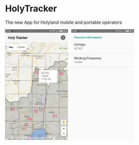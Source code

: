# HolyTracker
The new App for Holyland mobile and portable operators

<img src='https://raw.githubusercontent.com/4Z1KD/HolyTracker/master/main.png' width="40%">&nbsp;&nbsp;&nbsp;<img src='https://raw.githubusercontent.com/4Z1KD/HolyTracker/master/settings.png' width="40%">
